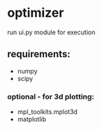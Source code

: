 # optimizer

run ui.py module for execution

## requirements:
- numpy
- scipy
### optional - for 3d plotting:
- mpl_toolkits.mplot3d
- matplotlib
